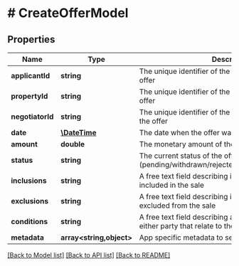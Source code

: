 # # CreateOfferModel

## Properties

Name | Type | Description | Notes
------------ | ------------- | ------------- | -------------
**applicantId** | **string** | The unique identifier of the applicant associated to the offer |
**propertyId** | **string** | The unique identifier of the property associated to the offer |
**negotiatorId** | **string** | The unique identifier of the negotiator associated to the offer | [optional]
**date** | [**\DateTime**](\DateTime.md) | The date when the offer was made |
**amount** | **double** | The monetary amount of the offer |
**status** | **string** | The current status of the offer (pending/withdrawn/rejected/accepted/noteOfInterest) |
**inclusions** | **string** | A free text field describing items that should be included in the sale | [optional]
**exclusions** | **string** | A free text field describing items that are explicitly excluded from the sale | [optional]
**conditions** | **string** | A free text field describing any other conditions set by either party that relate to the sale | [optional]
**metadata** | **array<string,object>** | App specific metadata to set against the offer | [optional]

[[Back to Model list]](../../README.md#models) [[Back to API list]](../../README.md#endpoints) [[Back to README]](../../README.md)
